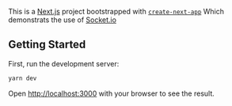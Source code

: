 This is a [Next.js](https://nextjs.org/) project bootstrapped with [`create-next-app`](https://github.com/vercel/next.js/tree/canary/packages/create-next-app) Which demonstrats the use of [Socket.io](https://socket.io/)

## Getting Started

First, run the development server:

```bash
yarn dev
```

Open [http://localhost:3000](http://localhost:3000) with your browser to see the result.
